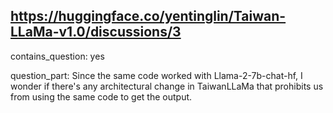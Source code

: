 ## https://huggingface.co/yentinglin/Taiwan-LLaMa-v1.0/discussions/3

contains_question: yes

question_part: Since the same code worked with Llama-2-7b-chat-hf, I wonder if there's any architectural change in TaiwanLLaMa that prohibits us from using the same code to get the output.
